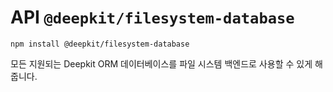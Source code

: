 # API `@deepkit/filesystem-database`

```shell
npm install @deepkit/filesystem-database
```

모든 지원되는 Deepkit ORM 데이터베이스를 파일 시스템 백엔드로 사용할 수 있게 해줍니다.

<api-docs package="@deepkit/filesystem-database"></api-docs>